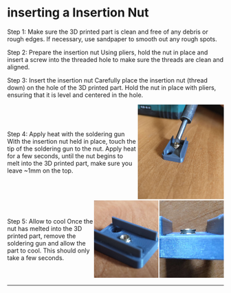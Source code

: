 # inserting a Insertion Nut

Step 1:
Make sure the 3D printed part is clean and free of any debris or rough edges. If necessary, use sandpaper to smooth out any rough spots.


Step 2: Prepare the insertion nut
Using pliers, hold the nut in place and insert a screw into the threaded hole to make sure the threads are clean and aligned.

Step 3: Insert the insertion nut
Carefully place the insertion nut (thread down) on the hole of the 3D printed part. Hold the nut in place with pliers, ensuring that it is level and centered in the hole.

<div style="width:100%;display:flex;align-items:center;gap:.2em;">
    <div style="width:60%;">
        Step 4: Apply heat with the soldering gun
        With the insertion nut held in place, touch the tip of the soldering gun to the nut. Apply heat for a few seconds, until the nut begins to melt into the 3D printed part, make sure you leave ~1mm on the top.
    </div>
    <div style="width:40%;">
        <img src="/assets/img/insert_nut/step_one.jpg" alt="Reference Photo"  height="220" style="object-fit:cover;width:100%">
    </div>
</div>


<div style="width:100%;display:flex;align-items:center;gap:.2em;">
    <div style="width:40%;">
        Step 5: Allow to cool
        Once the nut has melted into the 3D printed part, remove the soldering gun and allow the part to cool. This should only take a few seconds.
    </div>
    <div style="width:30%;">
        <img src="/assets/img/insert_nut/done.jpg" alt="Reference Photo" height="180" style="object-fit:cover;">
    </div>
    <div style="width:30%;">
        <img src="/assets/img/insert_nut/done_top.jpg" alt="Reference Photo" height="180" style="object-fit:cover;">
    </div>
</div>

---